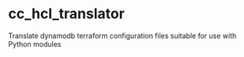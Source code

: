 # cc_hcl_translator

Translate dynamodb terraform configuration files suitable for use with Python modules

